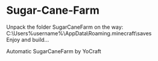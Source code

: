 # Sugar-Cane-Farm

Unpack the folder SugarCaneFarm on the way: C:\Users\%username%\AppData\Roaming\.minecraft\saves  
Enjoy and build...

Automatic SugarCaneFarm by YoCraft
